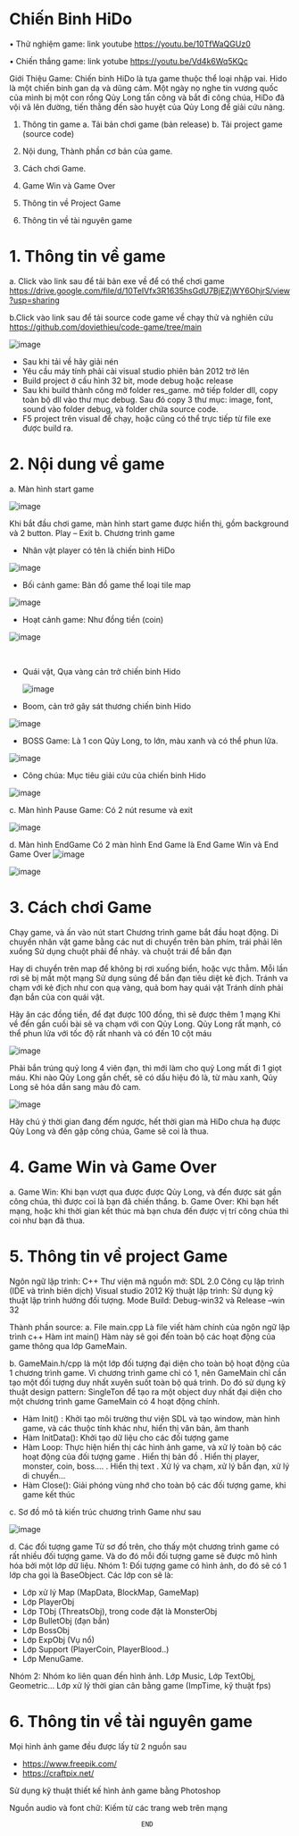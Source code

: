 # Chiến Binh HiDo 
•	Thử nghiệm game:  link youtube 
https://youtu.be/10TfWaQGUz0

•	Chiến thắng game:  link yotube
https://youtu.be/Vd4k6Wq5KQc


Giới Thiệu Game:
Chiến binh HiDo là tựa game thuộc thể loại nhập vai. Hido là một chiến binh gan dạ và dũng cảm. Một ngày nọ nghe tin vương quốc của mình bị một con rồng Qủy Long tấn công và bắt đi công chúa, HiDo đã vội vã lên đường, tiến thằng đến sào huyệt của Qủy Long để giải cứu nàng.
1.	Thông tin game
a.	Tải bản chơi game (bản release)
b.	Tải project game (source code)

2.	Nội dung, Thành phần cơ bản của game.
3.	Cách chơi Game.
4.	Game Win và Game Over
5.	Thông tin về Project Game
6.	Thông tin về tài nguyên game



# 1.	Thông tin về game
a.	Click vào link sau để tải bản exe về để có thể chơi game
https://drive.google.com/file/d/10TeIVfx3R1635hsGdU7BjEZjWY6OhjrS/view?usp=sharing

b.Click vào link sau để tải source code game về chạy thử và nghiên cứu 
https://github.com/doviethieu/code-game/tree/main

![image](https://github.com/doviethieu/code-game/assets/160694745/0e143260-d789-4c5a-b47c-be3edc558499)

+ Sau khi tải về hãy giải nén 
+ Yêu cầu máy tính phải cài visual studio phiên bản 2012 trở lên
+ Build project ở cấu hình 32 bit, mode debug hoặc release
+ Sau khi build thành công mở folder res_game. mở tiếp folder dll, copy toàn bộ dll vào thư mục debug.
 Sau đó copy 3 thư mục: image, font, sound vào folder debug, và folder chứa source code.
+ F5 project trên visual để chạy, hoặc cũng có thể trực tiếp từ file exe được build ra.
 

# 2.	Nội dung về game
a.	Màn hình start game

![image](https://github.com/doviethieu/code-game/assets/160694745/1dc12329-1691-44dc-b0bd-e8a82d6f8d4b)


Khi bắt đầu chơi game, màn hình start game được hiển thị, gồm background và 2 button. Play – Exit
b.	Chương trình game
+ Nhân vật player có tên là chiến binh HiDo
  
![image](https://github.com/doviethieu/code-game/assets/160694745/72aac878-a6d4-4f60-ae65-ac99c4830792)


+ Bối cảnh game: Bản đồ game thể loại tile map
  
![image](https://github.com/doviethieu/code-game/assets/160694745/98943869-6ee4-4d97-92da-b3fd368e81c1)


+ Hoạt cảnh game: Như đồng tiền (coin)

 ![image](https://github.com/doviethieu/code-game/assets/160694745/4e7829c0-1bee-4105-b440-cb337320b357)

 

+ Quái vật, Qụa vàng cản trở chiến binh Hido
  
  ![image](https://github.com/doviethieu/code-game/assets/160694745/39962e17-ac2a-4a1f-a567-86eefd48b3a9)


+ Boom, cản trở gây sát thương chiến binh Hido
 
![image](https://github.com/doviethieu/code-game/assets/160694745/ff414489-82f4-4b9c-a251-8a18ee980dec)


+ BOSS Game: Là 1 con Qủy Long, to lớn, màu xanh và có thể phun lửa.
  
![image](https://github.com/doviethieu/code-game/assets/160694745/18bc659a-5f1e-45df-81dc-0e23454a567c)

 
+ Công chúa: Mục tiêu giải cứu của chiến binh Hido
  
![image](https://github.com/doviethieu/code-game/assets/160694745/0c75f3af-b033-46f3-b343-e15d80c27569)

c.	Màn hình Pause Game:
Có 2 nút resume và exit

![image](https://github.com/doviethieu/code-game/assets/160694745/b70867ad-dc80-463f-8c31-d14200f01418)


d.	Màn hình EndGame
Có 2 màn hình End Game là End Game Win và End Game Over
![image](https://github.com/doviethieu/code-game/assets/160694745/fdfc7d45-061a-4cf4-a580-f5d6a9cb7344)

![image](https://github.com/doviethieu/code-game/assets/160694745/e18014c8-b744-441a-9627-301e38d55ec0)


# 3.	Cách chơi Game

Chạy game, và ấn vào nút start
Chương trình game bắt đầu hoạt động.
Di chuyển nhân vật game bằng các nut di chuyển trên bàn phím, trái phải lên xuống
Sử dụng chuột phải để nhảy. và chuột trái để bắn đạn

Hay di chuyển trên map để không bị rơi xuống biển, hoặc vực thẳm.
Mỗi lần rơi sẽ bị mất một mạng
Sử dụng súng để bắn đạn tiêu diệt kẻ địch.
Tránh va chạm với kẻ địch như con quạ vàng, quả bom hay quái vật
Tránh dính phải đạn bắn của con quái vật.

Hãy ăn các đồng tiền, để đạt được 100 đồng, thì sẽ được thêm 1 mạng
Khi về đến gần cuối bài sẽ va chạm với con Qủy Long.
Qủy Long rất mạnh, có thể phun lửa với tốc độ rất nhanh và có đến 10 cột máu

![image](https://github.com/doviethieu/code-game/assets/160694745/e9174090-6fc4-48e6-830d-34832e408875)

Phải bắn trúng quỷ long 4 viên đạn, thì mới làm cho quỷ Long mất đi 1 giọt máu.
Khi nào Qủy Long gần chết, sẽ có dấu hiệu đó là, từ màu xanh, Qủy Long sẽ hóa dần sang màu đỏ cam.

![image](https://github.com/doviethieu/code-game/assets/160694745/8a61f64c-9f5f-47c8-a700-269b4e80a293)

Hãy chú ý thời gian đang đếm ngược, hết thời gian mà HiDo chưa hạ được Qủy Long và đến gặp công chúa, Game sẽ coi là thua.

# 4.	Game Win và Game Over
a.	Game Win: 
Khi bạn vượt qua được được Qủy Long, và đến được sát gần công chúa, thì được coi là bạn đã chiến thắng.
b.	Game Over:
Khi bạn hết mạng, hoặc khi thời gian kết thúc mà bạn chưa đến được vị trí công chúa thì coi như bạn đã thua.
# 5.	Thông tin về project Game
Ngôn ngữ lập trình: C++
Thư viện mã nguồn mở: SDL 2.0
Công cụ lập trình (IDE và trình biên dịch)  Visual studio 2012
Kỹ thuật lập trình: Sử dụng kỹ thuật lập trình hướng đối tượng.
Mode Build: Debug-win32 và Release –win 32

Thành phần source:
a.	File main.cpp
Là file viết hàm chính của ngôn ngữ lập trình c++ 
Hàm int main()
Hàm này sẽ gọi đến toàn bộ các hoạt động của game thông qua lớp GameMain.

b.	GameMain.h/cpp là một lớp đối tượng đại diện cho toàn bộ hoạt động của 1 chương trình game.
Vì chương trình game chỉ có 1, nên GameMain chỉ cần tạo một đối tượng duy nhất xuyên suốt toàn bộ quá trình.
Do đó sử dụng kỹ thuật design pattern: SingleTon để tạo ra một object duy nhất đại diện cho một chương trình game
GameMain có 4 hoạt động chính.
+ Hàm Init() : Khởi tạo môi trường thư viện SDL và tạo window, màn hình game, và các thuộc tính khác như, hiển thị văn bản, âm thanh
+ Hàm InitData(): Khởi tạo dữ liệu cho các đối tượng game
+ Hàm Loop: Thực hiện hiển thị các hình ảnh game, và xử lý toàn bộ các hoạt động của đối tượng game
.	Hiển thị bản đồ
.	Hiển thị player, monster, coin, boss….
.	Hiển thị text
.	Xử lý va chạm, xử lý bắn đạn, xử lý di chuyển…
+ Hàm Close():  Giải phóng vùng nhớ cho toàn bộ các đối tượng game, khi game kết thúc
 

c.	Sơ đồ mô tả kiến trúc chương trình Game như sau

![image](https://github.com/doviethieu/code-game/assets/160694745/bc2875ee-b618-49e8-99b5-aa200af4db16)


d.	Các đối tượng game
Từ sơ đồ trên, cho thấy một chương trình game có rất nhiều đối tượng game.
Và do đó mỗi đối tượng game sẽ được mô hình hóa bởi một lớp dữ liệu.
Nhóm 1: Đối tượng game có hình ảnh, do đó sẽ có 1 lớp cha gọi là BaseObject.
Các lớp con sẽ là: 
+ Lớp xử lý Map (MapData, BlockMap, GameMap)
+ Lớp PlayerObj
+ Lớp TObj (ThreatsObj), trong code đặt là MonsterObj
+ Lớp BulletObj (đạn bắn)
+ Lớp BossObj
+ Lớp ExpObj (Vụ nổ)
+ Lớp Support (PlayerCoin, PlayerBlood..)
+ Lớp MenuGame.

Nhóm 2: Nhóm ko liên quan đến hình ảnh.
Lớp Music, Lớp TextObj, Geometric…
Lớp xử lý thời gian cân bằng game (ImpTime, kỹ thuật fps)

# 6.	Thông tin về tài nguyên game
Mọi hình ảnh game đều được lấy từ 2 nguồn sau
+ https://www.freepik.com/
+ https://craftpix.net/

Sử dụng kỹ thuật thiết kế hình ảnh game bằng Photoshop

Nguồn audio và font chữ:
Kiếm từ các trang web trên mạng

                                     END

